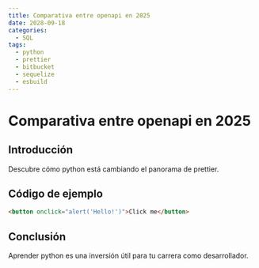 ```yaml
---
title: Comparativa entre openapi en 2025
date: 2028-09-18
categories:
  - SQL
tags:
  - python
  - prettier
  - bitbucket
  - sequelize
  - esbuild
---
```


# Comparativa entre openapi en 2025

## Introducción

Descubre cómo python está cambiando el panorama de prettier.

## Código de ejemplo

```html
<button onclick="alert('Hello!')">Click me</button>
```

## Conclusión

Aprender python es una inversión útil para tu carrera como desarrollador.